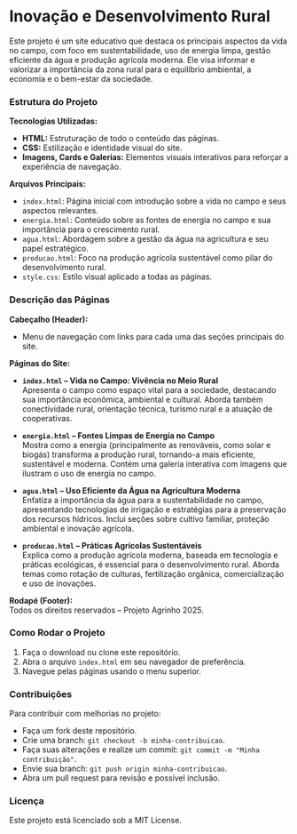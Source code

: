 # Inovação e Desenvolvimento Rural

Este projeto é um site educativo que destaca os principais aspectos da vida no campo, com foco em sustentabilidade, uso de energia limpa, gestão eficiente da água e produção agrícola moderna. Ele visa informar e valorizar a importância da zona rural para o equilíbrio ambiental, a economia e o bem-estar da sociedade.

### Estrutura do Projeto

**Tecnologias Utilizadas:**

- **HTML:** Estruturação de todo o conteúdo das páginas.
- **CSS:** Estilização e identidade visual do site.
- **Imagens, Cards e Galerias:** Elementos visuais interativos para reforçar a experiência de navegação.

**Arquivos Principais:**

- `index.html`: Página inicial com introdução sobre a vida no campo e seus aspectos relevantes.
- `energia.html`: Conteúdo sobre as fontes de energia no campo e sua importância para o crescimento rural.
- `agua.html`: Abordagem sobre a gestão da água na agricultura e seu papel estratégico.
- `producao.html`: Foco na produção agrícola sustentável como pilar do desenvolvimento rural.
- `style.css`: Estilo visual aplicado a todas as páginas.

### Descrição das Páginas

**Cabeçalho (Header):**

- Menu de navegação com links para cada uma das seções principais do site.

**Páginas do Site:**

- **`index.html` – Vida no Campo: Vivência no Meio Rural**  
  Apresenta o campo como espaço vital para a sociedade, destacando sua importância econômica, ambiental e cultural. Aborda também conectividade rural, orientação técnica, turismo rural e a atuação de cooperativas.

- **`energia.html` – Fontes Limpas de Energia no Campo**  
  Mostra como a energia (principalmente as renováveis, como solar e biogás) transforma a produção rural, tornando-a mais eficiente, sustentável e moderna. Contém uma galeria interativa com imagens que ilustram o uso de energia no campo.

- **`agua.html` – Uso Eficiente da Água na Agricultura Moderna**  
  Enfatiza a importância da água para a sustentabilidade no campo, apresentando tecnologias de irrigação e estratégias para a preservação dos recursos hídricos. Inclui seções sobre cultivo familiar, proteção ambiental e inovação agrícola.

- **`producao.html` – Práticas Agrícolas Sustentáveis**  
  Explica como a produção agrícola moderna, baseada em tecnologia e práticas ecológicas, é essencial para o desenvolvimento rural. Aborda temas como rotação de culturas, fertilização orgânica, comercialização e uso de inovações.

**Rodapé (Footer):**  
Todos os direitos reservados – Projeto Agrinho 2025.

### Como Rodar o Projeto

1. Faça o download ou clone este repositório.
2. Abra o arquivo `index.html` em seu navegador de preferência.
3. Navegue pelas páginas usando o menu superior.

### Contribuições

Para contribuir com melhorias no projeto:

- Faça um fork deste repositório.
- Crie uma branch: `git checkout -b minha-contribuicao`.
- Faça suas alterações e realize um commit: `git commit -m "Minha contribuição"`.
- Envie sua branch: `git push origin minha-contribuicao`.
- Abra um pull request para revisão e possível inclusão.

### Licença

Este projeto está licenciado sob a MIT License.
